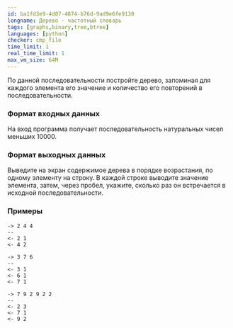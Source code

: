 ```yaml
---
id: ba1fd3e9-4d07-4874-b76d-9ad9e6fe9130
longname: Дерево - частотный словарь
tags: [graphs,binary,tree,btree]
languages: [python]
checker: cmp_file
time_limit: 1
real_time_limit: 1
max_vm_size: 64M
---
```


По данной последовательности постройте дерево, запоминая для каждого элемента его значение и количество его повторений в последовательности.

### Формат входных данных

На вход программа получает последовательность натуральных чисел меньших 10000.

### Формат выходных данных

Выведите на экран содержимое дерева в порядке возрастания, по одному элементу на строку. В каждой строке выводите значение элемента, затем, через пробел, укажите, сколько раз он встречается в исходной последовательности.

### Примеры

```
-> 2 4 4
--
<- 2 1
<- 4 2
```

```
-> 3 7 6
--
<- 3 1
<- 6 1
<- 7 1
```

```
-> 7 9 2 9 2 2
--
<- 2 3
<- 7 1
<- 9 2
```

